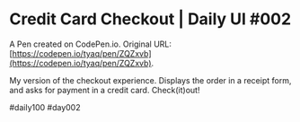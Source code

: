 # Credit Card Checkout | Daily UI #002

A Pen created on CodePen.io. Original URL: [https://codepen.io/tyaq/pen/ZQZxvb](https://codepen.io/tyaq/pen/ZQZxvb).

My version of the checkout experience. Displays the order in a receipt form, and asks for payment in a credit card. Check(it)out!

\#daily100 \#day002
